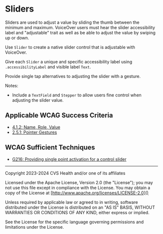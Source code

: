 # Sliders
Sliders are used to adjust a value by sliding the thumb between the minimum and maximum. VoiceOver users must hear the slider accessibility label and "adjustable" trait as well as be able to adjust the value by swiping up or down.

Use `Slider` to create a native slider control that is adjustable with VoiceOver. 

Give each `Slider` a unique and specific accessibility label using `.accessibilityLabel` and visible label `Text`. 

Provide single tap alternatives to adjusting the slider with a gesture.

Notes:

- Include a `TextField` and `Stepper` to allow users fine control when adjusting the slider value.

## Applicable WCAG Success Criteria
- [4.1.2: Name, Role, Value](https://www.w3.org/WAI/WCAG22/Understanding/name-role-value.html)
- [2.5.1: Pointer Gestures](https://www.w3.org/WAI/WCAG22/Understanding/pointer-gestures)

## WCAG Sufficient Techniques
- [G216: Providing single point activation for a control slider](https://www.w3.org/WAI/WCAG21/Techniques/general/G216)


----

Copyright 2023-2024 CVS Health and/or one of its affiliates

Licensed under the Apache License, Version 2.0 (the "License");
you may not use this file except in compliance with the License.
You may obtain a copy of the License at
[http://www.apache.org/licenses/LICENSE-2.0]()

Unless required by applicable law or agreed to in writing, software
distributed under the License is distributed on an "AS IS" BASIS,
WITHOUT WARRANTIES OR CONDITIONS OF ANY KIND, either express or implied.

See the License for the specific language governing permissions and
limitations under the License.
